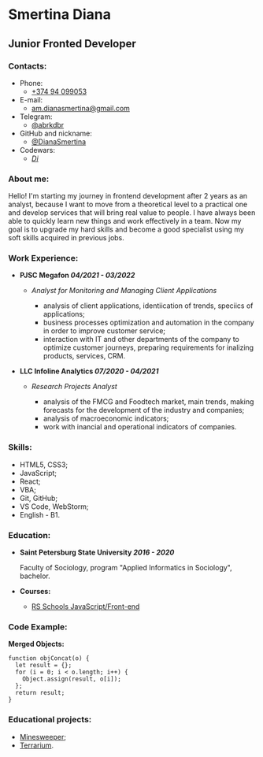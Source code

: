 # Smertina Diana

## Junior Fronted Developer

### Contacts:
* Phone:
    - [+374 94 099053](tel:+37494099053)
* E-mail:
    - [am.dianasmertina@gmail.com](mailto:am.dianasmertina@gmail.com)
* Telegram:
    - [@abrkdbr](https://tele.click/abrkdbr)
* GitHub and nickname:
    - [@DianaSmertina](https://github.com/DianaSmertina)
* Codewars:
    - [_Di_](https://www.codewars.com/users/_Di_)


### About me:
Hello! I'm starting my journey in frontend development after 2 years as an analyst, because I want to move from a theoretical level to a practical one and develop services that will bring real value to people. I have always been able to quickly learn new things and work effectively in a team. Now my goal is to upgrade my hard skills and become a good specialist using my soft skills acquired in previous jobs.

### Work Experience:
* **PJSC Megafon *04/2021 - 03/2022***

    + *Analyst for Monitoring and Managing Client Applications*

        - analysis of client applications, identiication of trends, speciics of applications;
        - business processes optimization and automation in the company in order to improve customer service;
        - interaction with IT and other departments of the company to optimize customer journeys, preparing requirements for inalizing products, services, CRM.
* **LLC Infoline Analytics *07/2020 - 04/2021***

    + *Research Projects Analyst*

        - analysis of the FMCG and Foodtech market, main trends, making forecasts for the development of the industry and companies;
        - analysis of macroeconomic indicators;
        - work with inancial and operational indicators of companies.

### Skills:
* HTML5, CSS3;
* JavaScript;
* React;
* VBA;
* Git, GitHub;
* VS Code, WebStorm;
* English - B1.

### Education:
* **Saint Petersburg State University *2016 - 2020***

    Faculty of Sociology, program "Applied Informatics in Sociology", bachelor.

* **Courses:**
    - [RS Schools JavaScript/Front-end](https://wearecommunity.io/events/js-intro-rss-2022q3)

### Code Example:
**Merged Objects:**
```
function objConcat(o) {
  let result = {};
  for (i = 0; i < o.length; i++) {
    Object.assign(result, o[i]);
  };
  return result;
}
```

### Educational projects:
* [Minesweeper](https://github.com/DianaSmertina/Minesweeper);
* [Terrarium](https://github.com/DianaSmertina/Terrarium).

